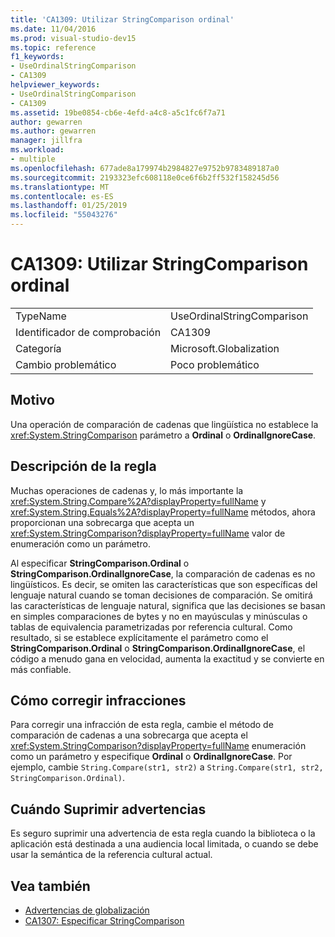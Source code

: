 ```yaml
---
title: 'CA1309: Utilizar StringComparison ordinal'
ms.date: 11/04/2016
ms.prod: visual-studio-dev15
ms.topic: reference
f1_keywords:
- UseOrdinalStringComparison
- CA1309
helpviewer_keywords:
- UseOrdinalStringComparison
- CA1309
ms.assetid: 19be0854-cb6e-4efd-a4c8-a5c1fc6f7a71
author: gewarren
ms.author: gewarren
manager: jillfra
ms.workload:
- multiple
ms.openlocfilehash: 677ade8a179974b2984827e9752b9783489187a0
ms.sourcegitcommit: 2193323efc608118e0ce6f6b2ff532f158245d56
ms.translationtype: MT
ms.contentlocale: es-ES
ms.lasthandoff: 01/25/2019
ms.locfileid: "55043276"
---
```

# <a name="ca1309-use-ordinal-stringcomparison"></a>CA1309: Utilizar StringComparison ordinal

|||
|-|-|
|TypeName|UseOrdinalStringComparison|
|Identificador de comprobación|CA1309|
|Categoría|Microsoft.Globalization|
|Cambio problemático|Poco problemático|

## <a name="cause"></a>Motivo

Una operación de comparación de cadenas que lingüística no establece la <xref:System.StringComparison> parámetro a **Ordinal** o **OrdinalIgnoreCase**.

## <a name="rule-description"></a>Descripción de la regla
 Muchas operaciones de cadenas y, lo más importante la <xref:System.String.Compare%2A?displayProperty=fullName> y <xref:System.String.Equals%2A?displayProperty=fullName> métodos, ahora proporcionan una sobrecarga que acepta un <xref:System.StringComparison?displayProperty=fullName> valor de enumeración como un parámetro.

 Al especificar **StringComparison.Ordinal** o **StringComparison.OrdinalIgnoreCase**, la comparación de cadenas es no lingüísticos. Es decir, se omiten las características que son específicas del lenguaje natural cuando se toman decisiones de comparación. Se omitirá las características de lenguaje natural, significa que las decisiones se basan en simples comparaciones de bytes y no en mayúsculas y minúsculas o tablas de equivalencia parametrizadas por referencia cultural. Como resultado, si se establece explícitamente el parámetro como el **StringComparison.Ordinal** o **StringComparison.OrdinalIgnoreCase**, el código a menudo gana en velocidad, aumenta la exactitud y se convierte en más confiable.

## <a name="how-to-fix-violations"></a>Cómo corregir infracciones
 Para corregir una infracción de esta regla, cambie el método de comparación de cadenas a una sobrecarga que acepta el <xref:System.StringComparison?displayProperty=fullName> enumeración como un parámetro y especifique **Ordinal** o **OrdinalIgnoreCase**. Por ejemplo, cambie `String.Compare(str1, str2)` a `String.Compare(str1, str2, StringComparison.Ordinal)`.

## <a name="when-to-suppress-warnings"></a>Cuándo Suprimir advertencias
 Es seguro suprimir una advertencia de esta regla cuando la biblioteca o la aplicación está destinada a una audiencia local limitada, o cuando se debe usar la semántica de la referencia cultural actual.

## <a name="see-also"></a>Vea también

- [Advertencias de globalización](../code-quality/globalization-warnings.md)
- [CA1307: Especificar StringComparison](../code-quality/ca1307-specify-stringcomparison.md)